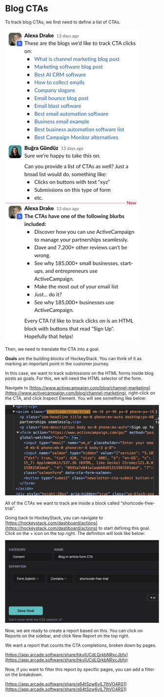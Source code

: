 # Blog CTAs

To track blog CTAs, we first need to define a list of CTAs.

![Screenshot 2024-03-10 at 17.16.46.png](Blog%20CTAs%206eba102faca540eca38f5af8b3554451/Screenshot_2024-03-10_at_17.16.46.png)

Then, we need to translate the CTA into a goal. 

**Goals** are the building blocks of HockeyStack. You can think of it as marking an important point in the customer journey.

In this case, we want to track submissions on the HTML forms inside blog posts as goals. For this, we will need the HTML selector of the form.

Navigate to [https://www.activecampaign.com/blog/channel-marketing](https://www.activecampaign.com/blog/channel-marketing), right-click on the CTA, and click Inspect Element. You will see something like below:

![Screenshot 2024-03-10 at 17.18.23.png](Blog%20CTAs%206eba102faca540eca38f5af8b3554451/Screenshot_2024-03-10_at_17.18.23.png)

All of the CTAs we want to track are inside a block called “shortcode-free-trial”.

Going back to HockeyStack, you can navigate to [https://hockeystack.com/dashboard/actions](https://hockeystack.com/dashboard/actions) to start defining this goal. Click on the + icon on the top right. The definition will look like below:

![Screenshot 2024-03-10 at 17.19.49.png](Blog%20CTAs%206eba102faca540eca38f5af8b3554451/Screenshot_2024-03-10_at_17.19.49.png)

Now, we are ready to create a report based on this. You can click on Reports on the sidebar, and click New Report on the top right.

We want a report that counts the CTA completions, broken down by pages.

[https://app.arcade.software/share/hkyIUCdLQrkbNRxcJbfx](https://app.arcade.software/share/hkyIUCdLQrkbNRxcJbfx)

Now, if you want to filter this report by specific pages, you can add a filter on the breakdown.

[https://app.arcade.software/share/s64tSzw6vlL7lhVO4RS1](https://app.arcade.software/share/s64tSzw6vlL7lhVO4RS1)